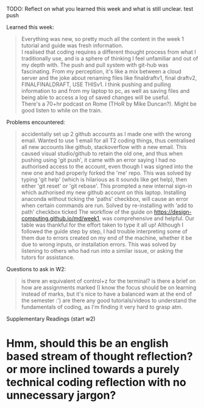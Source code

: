 TODO: Reflect on what you learned this week and what is still unclear.
test push

Learned this week:

> Everything was new, so pretty much all the content in the week 1 tutorial and guide was fresh information.  
> I realised that coding requires a different thought process from what I traditionally use, and is a sphere of thinking I feel unfamiliar and out of my depth with.
> The push and pull system with git-hub was fascinating. From my perception, it's like a mix between a cloud server and the joke about renaming files like finaldraftv1, final draftv2, FINALFINALDRAFT, USE THISv1. I think pushing and pulling information to and from my laptop to pc, as well as saving files and being able to access a log of saved changes will be useful.  
> There's a 70+hr podcast on Rome (THoR by Mike Duncan?). Might be good listen to while on the train.

Problems encountered:

> accidentally set up 2 github accounts as I made one with the wrong email. Wanted to use 1 email for all T2 coding things, thus centralised all new accounts like github, stackoverflow with a new email. This caused visual studio/github to retain the old one, and thus when pushing using 'git push', it came with an error saying I had no authorised access to the account, even though I was signed into the new one and had properly forked the 'me' repo. This was solved by typing 'git help' (which is hilarious as it sounds like get help), then either 'git reset' or 'git rebase'. This prompted a new internal sign-in which authorised my new github account on this laptop.
> Installing anaconda without ticking the 'paths' checkbox, will cause an error when certain commands are run. Solved by re-installing with 'add to path' checkbox ticked
> The workflow of the guide on https://design-computing.github.io/md/week1, was comprehensive and helpful. Our table was thankful for the effort taken to type it all up! Although I followed the guide step by step, I had trouble interpreting some of them due to errors created on my end of the machine, whether it be due to wrong inputs, or installation errors. This was solved by listening to others who had run into a similar issue, or asking the tutors for assistance.

Questions to ask in W2:

> is there an equivalent of control+z for the terminal?
> is there a brief on how are assignments marked (I know the focus should be on learning instead of marks, but it's nice to have a balanced wam at the end of the semester :')
> are there any good tutorials/videos to understand the fundamentals of coding, as I'm finding it very hard to grasp atm.

Supplementary Readings (start w2)

# Hmm, should this be an english based stream of thought reflection? or more inclined towards a purely technical coding reflection with no unnecessary jargon?

